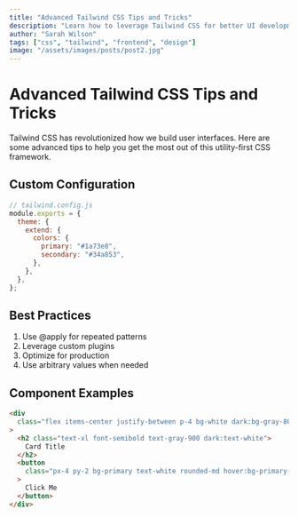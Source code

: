 ```yaml
---
title: "Advanced Tailwind CSS Tips and Tricks"
description: "Learn how to leverage Tailwind CSS for better UI development"
author: "Sarah Wilson"
tags: ["css", "tailwind", "frontend", "design"]
image: "/assets/images/posts/post2.jpg"
---
```


# Advanced Tailwind CSS Tips and Tricks

Tailwind CSS has revolutionized how we build user interfaces. Here are some advanced tips to help you get the most out of this utility-first CSS framework.

## Custom Configuration

```javascript
// tailwind.config.js
module.exports = {
  theme: {
    extend: {
      colors: {
        primary: "#1a73e8",
        secondary: "#34a853",
      },
    },
  },
};
```

## Best Practices

1. Use @apply for repeated patterns
2. Leverage custom plugins
3. Optimize for production
4. Use arbitrary values when needed

## Component Examples

```html
<div
  class="flex items-center justify-between p-4 bg-white dark:bg-gray-800 rounded-lg shadow-sm"
>
  <h2 class="text-xl font-semibold text-gray-900 dark:text-white">
    Card Title
  </h2>
  <button
    class="px-4 py-2 bg-primary text-white rounded-md hover:bg-primary-dark"
  >
    Click Me
  </button>
</div>
```
